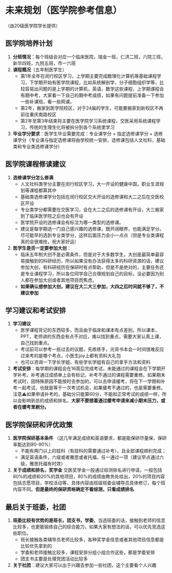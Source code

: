 # 未来规划（医学院参考信息）
（由20级医学院学长提供）
## 医学院培养计划
1. **分班情况**：每个班级会对应一个临床医院，瑞金一班，仁济二班，六院三班，新华四班，九院五班，市一六班
2. **课程概况**（五年制医学生）
   * 第1年全年在闵行校区学习，上学期主要完成数理化计算机等基础课程学习，下学期开始有医学院课程，比如系统解剖学，分子细胞组织学等，比较容易出问题的是上学期的计算机，英语，数学这些课程，上学期课程会有期中考，大家看一下自己的期中考成绩，如果有问题提前准备一下参加一些补课班，看一些网课。
   * 第2年，搬家到医学院校区，对于24届的学生，可能要搬家到新校区不再前往重庆南路校区
   * 第2年至第3年结束将主要在医学院学习系统课程，交医采用系统课程学习，传统的生理生化将被拆分到各个系统里学习
3. **毕业学分要求**：医学生毕业需要完成：专业课学分 + 指定选修课学分 + 选修课学分（专业课与指定选修课将由学校统一安排，选修课包括人文社科，基础类和专业类选修课学分）

## 医学院课程修读建议
1. **选修课学分怎么修满**
   * 人文社科类学分主要在闵行校区学习，大一开设的健康中国，职业生涯规划等课程都算其中
   * 基础类选修课学分包括在闵行校区交大开设的选修课和大二之后在交医校区开设
   * 专业类学分都需要在交医学习，会在大二之后的选修课有开设，大三搬家到了临床医学院之后也会有开设
   * 医学院开设的选修课会有标注为哪一类型的选修课。
   * 建议是每学期选一门自己感兴趣的选修课，既开阔眼界，也能满足学分。尽可能早的选到专业类学分，这样后面压力会小一点点（但是专业类课程真的会很难抢，祝大家好运）
2. **医学生是否一定要参加大创**：
   * 临床五年制大创不是必需条件，但是对于大多数学生，大创是最简单最容易接触到的科研经历，所以如果没有办法获得太多的科研资源的话，建议参加大创，有科研经历在保研时有点帮助，但是不是绝对的，主要任务还是专业课程学习，所以各位同学自己合理规划自己的目标，没必要因为别人都在参加大创或者其他项目而焦虑。
   * **如果确认想参加大创，建议在大二大三参加，大四之后时间就不够了，不建议参加**

## 学习建议和考试安排
1. **学习建议**
   * 医学课程背记的东西较多，而且由于临床和课本有点差别，所以课本，PPT，老师讲的东西会有点不对应，难以找到重点，需要大家认真上课，自己找到重点。
   * 考试前可以参考一些过去的议题，先练练手，光背书本会一时间很难反应过来考的是哪个考点，小医生joy上都有资料大礼包
   * 也可以咨询一下学长学姐，有些学长学姐有自己的拿手方法和资料
2. **考试安排**：每学期的课程会在16周后完成考试，未能通过的课程会在下学期开学补考。补考通过成绩单上会有标记，补考不通过的课程需要重修。如果期末考试时，因特殊原因不能按时去参加的，可以去申请缓考，将在下一学期和补考一起考试，也就是等于一次考试机会，如果缓考不通过的，也是需要重修。注意⚠️如果申请补考的，基础分只能算60分，不能和正常考试的成绩一样，所以会影响到总的成绩和排名，**大家不要想着通过缓考申请来减小期末压力，或者在缓考里刷分。**

## 医学院保研和评优政策
1. **医学院保研基本条件**
  （这几年满足成绩和英语要求，都是能保研尽量保，保研率能达到80-90%）
   * 不能有两门以上的挂科（有挂科的需要通过补考），且全部课程顺利完成；
   * 满足英语条件，六级或者雅思或者托福，任一通过一项（建议早点通过六级，雅思托福有时效）
2. **关于成绩和排名，奖学金**
交医奖学金一般通过综测排名进行申请，一般包括80%的成绩和20%的其他项目，80%的成绩由教务处给出，20%的项目内容包括志愿项目，学校活动等，具体内容由班级班委会辅导员具体修订，每个班内容不同。**但是最终的保研资格确定不看综测，只看成绩排名**

## 最后关于班委，社团
1. **班委比较有优势的是班长，团支书，学委**。当选班委的话，接触到老师的信息比较多，也更能锻炼自己的综合能力，如果大家有想法的话，可以优先竞选这些职位。
   * 班长接触各类辅导员老师比较多，各种奖学金信息或者其他项目信息都是比较优先拿到的
   * 学委和老师接触比较多，课程安排分组小组合作这些，都是学委安排
   * 团支书主要是处理党团活动比较多
2. **关于社团**：建议大家可以出于兴趣去参加一些社团，这个主要看个人兴趣


